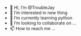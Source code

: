 - 👋 Hi, I’m @TroubleJay
- 👀 I’m interested in new thing 
- 🌱 I’m currently learning python 
- 💞️ I’m looking to collaborate on ...
- 📫 How to reach me ...

<!---
TroubleJay/TroubleJay is a ✨ special ✨ repository because its `README.md` (this file) appears on your GitHub profile.
You can click the Preview link to take a look at your changes.
--->
